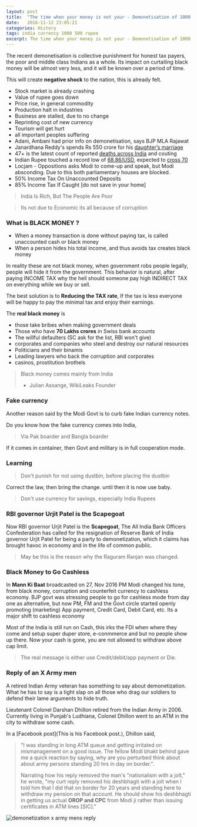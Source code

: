 ```yaml
---
layout: post
title:  "The time when your money is not your - Demonetisation of 1000 & 500 Rs"
date:   2016-11-12 23:05:21
categories: History
tags: india currency 1000 500 rupee
excerpt: The time when your money is not your - Demonetisation of 1000 & 500 Rs
---
```


The recent demonetisation is collective punishment for honest tax payers, the poor and middle class Indians as a whole. Its impact on curtailing black money will be almost very less, and it will be known over a period of time.

This will create **negative shock** to the nation, this is already felt.

* Stock market is already crashing
* Value of rupee goes down
* Price rise, in general commodity
* Production halt in industries
* Business are stalled, due to no change
* Reprinting cost of new currency
* Tourism will get hurt
* all important peoples suffering
* Adani, Ambani had prior info on demonetisation, says BJP MLA Rajawat
* Janardhana Reddy's spends Rs 550 crore for his [daughter’s marriage](http://www.firstpost.com/india/demonetisation-two-numbers-show-how-currency-ban-treats-indias-rich-and-poor-3109958.html)
* 47+ is the latest count of reported [deaths across India](http://www.firstpost.com/politics/demonetisation-over-30-people-dead-but-modi-govt-views-it-as-minor-inconveniences-3109360.html) and couting
* Indian Rupee touched a record low of [68.86/USD](http://www.firstpost.com/business/rupee-at-record-low-of-68-86-time-urjit-patel-did-a-raghuram-rajan-to-save-the-unit-3122522.html), expected to [cross 70](http://economictimes.indiatimes.com/markets/stocks/news/tighten-your-seat-belts-rupee-could-be-heading-for-70-level-in-near-term/articleshow/55613307.cms)
* Locjam - Oppositions asks Modi to come-up and speak, but Modi absconding. Due to this both parliamentary houses are blocked.
* 50% Income Tax On Unaccounted Deposits
* 85% Income Tax If Caught [do not save in your home]


> India Is Rich, But The People Are Poor

> Its not due to Economic its all because of corruption

### What is BLACK MONEY ?

- When a money transaction is done without paying tax, is called unaccounted cash or black money
- When a person hides his total income, and thus avoids tax creates black money

In reality these are not black money, when government robs people legally, people will hide it from the government. This behavior is natural, after paying INCOME TAX why the hell should someone pay high INDIRECT TAX on everything while we buy or sell.

The best solution is to **Reducing the TAX rate**, If the tax is less everyone will be happy to pay the minimal tax and enjoy their earnings.

The **real black money** is

* those take bribes when making government deals
* Those who have **70 Lakhs crores** in Swiss bank accounts
* The willful defaulters (SC ask for the list, RBI won't give)
* corporates and companies who steel and destroy our natural resources
* Politicians and their binamis
* Leading lawyers who back the corruption and corporates
* casinos, prostitution brothels

> Black money comes mainly from India
> - Julian Assange, WikiLeaks Founder

### Fake currency

Another reason said by the Modi Govt is to curb fake Indian currency notes.

Do you know how the fake currency comes into India,

> Via Pak boarder and Bangla boarder

If  it comes in container, then Govt and military is in full cooperation mode.

### Learning

> Don't punish for not using dustbin, before placing the dustbin

Correct the law, then bring the change. until then it is now use baby.

> Don't use currency for savings, especially India Rupees

### RBI governor Urjit Patel is the Scapegoat

Now RBI governor Urjit Patel is the **Scapegoat**, The All India Bank Officers Confederation has called for the resignation of Reserve Bank of India governor Urjit Patel for being a party to demonetization, which it claims has brought havoc in economy and in the life of common public.

> May be this is the reason why the Raguram Ranjan was changed.

### Black Money to Go Cashless

In **Mann Ki Baat** broadcasted on 27, Nov 2016 PM Modi changed his tone, from black money, corruption and counterfeit currency to cashless economy. BJP govt was stressing people to go for cashless mode from day one as alternative, but now PM, FM and the Govt circle started openly promoting (marketing) App payment, Credit Card, Debit Card, etc. Its a major shift to cashless economy

Most of the India is still run on Cash, this irks the FDI when where they come and setup super duper store, e-conmmerce and but no people show up there. Now your cash is gone, you are not allowed to withdraw above cap limit.

> The real message is either use Credit/debit/app payment or Die.

### Reply of an X Army men

A retired Indian Army veteran has something to say about demonetization. What he has to say is a tight slap on all those who drag our soldiers to defend their lame arguments to hide truth.

Lieutenant Colonel Darshan Dhillon retired from the Indian Army in 2006. Currently living in Punjab's Ludhiana, Colonel Dhillon went to an ATM in the city to withdraw some cash.

In a [Facebook post](This is his Facebook post.), Dhillon said,

> "I was standing in long ATM queue and getting irritated on mismanagement on a good issue. The fellow Modi bhakt behind gave me a quick reaction by saying, why are you perturbed think about about army persons standing 20 hrs in day on border.".
>
> Narrating how his reply removed the man's "nationalism with a jolt," he wrote, "my curt reply removed his deshbhagti with a jolt when I told him that I did that on border for 20 years and standing here to withdraw my pension on that account. He should show his deshbhagti in getting us actual **OROP and CPC** from Modi ji rather than issuing certificates in ATM lines [SIC]."

![demonetization x army mens reply](http://media2.intoday.in/indiatoday/images/stories//2016November/d_112716022452.png)
